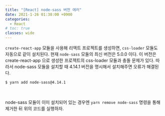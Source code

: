 ```yaml
---
title: "[React] node-sass 버전 에러"
date: 2021-1-26 01:38:00 +0900
categories:
  - React
# toc: true
classes: wide
---
```


`create-react-app` 모듈을 사용해 리액트 프로젝트를 생성하면, `css-loader` 모듈도 자동으로 같이 설치된다. 현재 `node-sass` 모둘의 최신 버전은 5.0.0 이다. 이 버전은 create-react-app 으로 생성한 프로젝트의 css-loader 모듈과 충돌 문제가 있다. 따라서 node-sass 모듈을 설치할 때 4.14.1 버전을 명시해서 설치해주면 오류가 해결된다.

```bash
$ yarn add node-sass@4.14.1
```

<br>

node-sass 모듈이 이미 설치되어 있는 경우엔 `yarn remove node-sass` 명령을 통해 제거한 뒤 위의 코드를 실행하자.
